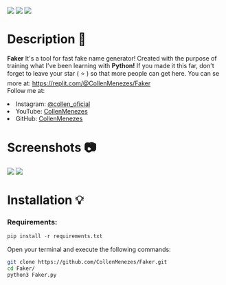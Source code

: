 ![](https://files.catbox.moe/ice0qq.gif)
![](https://files.catbox.moe/hghi3b.svg)
![](https://files.catbox.moe/9lr3jx.svg)

# Description 📑
**Faker** It's a tool for fast fake name generator! Created with the purpose of training what I've been learning with **Python!** If you made it this far, don't forget to leave your star ( ⭐ ) so that more people can get here. You can se more at: https://replit.com/@CollenMenezes/Faker <br> Follow me at:

<lu>
    <li>
        Instagram: <a href="https://www.instagram.com/collen_oficial/"> @collen_oficial </a>
    </li>
    <li>
        YouTube: <a href="https://www.youtube.com/CollenMenezes"> CollenMenezes </a>
    </li>
    <li>
        GitHub: <a href="https://github.com/CollenMenezes"> CollenMenezes </a>
    </li>
</lu>

# Screenshots 📷
![](https://files.catbox.moe/dacthz.png)
![](https://files.catbox.moe/29kg3k.png)

# Installation 💡

### Requirements:

```python
pip install -r requirements.txt
```


Open your terminal and execute the following commands:

```bash
git clone https://github.com/CollenMenezes/Faker.git
cd Faker/
python3 Faker.py
```
